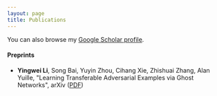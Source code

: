 ```yaml
---
layout: page
title: Publications
---
```


You can also browse my <a href="https://scholar.google.com/citations?user=phWmJeIAAAAJ" target="_blank">Google Scholar profile</a>.
<br />

#### Preprints
- **Yingwei Li**, Song Bai, Yuyin Zhou, Cihang Xie, Zhishuai Zhang, Alan Yuille, "Learning Transferable Adversarial Examples via Ghost Networks", arXiv ([PDF](https://arxiv.org/pdf/1812.03413.pdf))
<br />

